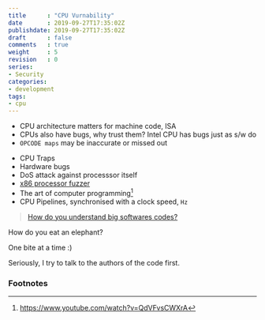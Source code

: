 ```yaml
---
title      : "CPU Vurnability"
date       : 2019-09-27T17:35:02Z
publishdate: 2019-09-27T17:35:02Z
draft      : false
comments   : true
weight     : 5
revision   : 0
series:
- Security
categories:
- development
tags:
- cpu
---
```


* CPU architecture matters for machine code, ISA
* CPUs also have bugs, why trust them? Intel CPU has bugs just as s/w do
* `OPCODE maps` may be inaccurate or missed out
<!-- more -->

* CPU Traps
* Hardware bugs
* DoS attack against processsor itself
* [x86 processor fuzzer](https://github.com/xoreaxeaxeax/sandsifter)
* The art of computer programming[^3]
* CPU Pipelines, synchronised with a clock speed, `Hz`

> [How do you understand big softwares codes?](https://softwareengineering.stackexchange.com/questions/6395/how-do-you-dive-into-large-code-bases)

How do you eat an elephant?

One bite at a time :)

Seriously, I try to talk to the authors of the code first.

### Footnotes

[^1]: https://www.blackhat.com/docs/us-17/thursday/us-17-Domas-Breaking-The-x86-ISA.pdf
[^2]: https://www.youtube.com/watch?v=KrksBdWcZgQ
[^3]: https://www.youtube.com/watch?v=QdVFvsCWXrA
